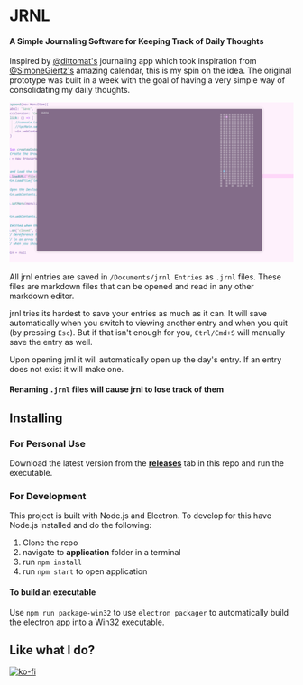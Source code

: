 # JRNL
#### A Simple Journaling Software for Keeping Track of Daily Thoughts

Inspired by [@dittomat's](https://twitter.com/dittomat) journaling app which took inspiration from
[@SimoneGiertz's](https://twitter.com/simonegiertz?lang=en) amazing calendar, this is my spin on the idea. The original prototype was built
in a week with the goal of having a very simple way of consolidating my daily thoughts.   
  
![Early Gif](/Ver1.gif)  

All jrnl entries are saved in `/Documents/jrnl Entries` as `.jrnl` files. These files are markdown files that can be opened and read
in any other markdown editor.  
  
jrnl tries its hardest to save your entries as much as it can. It will save automatically when you switch to viewing another entry 
and when you quit (by pressing `Esc`). But if that isn't enough for you, `Ctrl/Cmd+S` will manually save the entry as well.  
  
Upon opening jrnl it will automatically open up the day's entry. If an entry does not exist it will make one.  
  
#### Renaming `.jrnl` files will cause jrnl to lose track of them

## Installing
### For Personal Use  
Download the latest version from the [**releases**](https://github.com/Blarfnip/JRNL/releases/stable) tab in this repo and run the executable.

### For Development
This project is built with Node.js and Electron. To develop for this have Node.js installed and do the following:
1. Clone the repo  
2. navigate to **application** folder in a terminal  
3. run `npm install`  
4. run `npm start` to open application  

#### To build an executable
Use `npm run package-win32` to use `electron packager` to automatically build the electron app into a Win32 executable.  

## Like what I do?
[![ko-fi](https://www.ko-fi.com/img/githubbutton_sm.svg)](https://ko-fi.com/T6T1TDCS)
